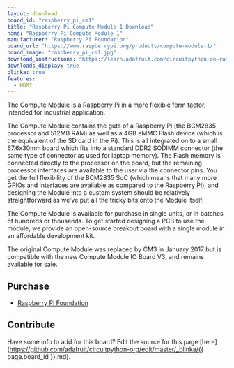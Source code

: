 ```yaml
---
layout: download
board_id: "raspberry_pi_cm1"
title: "Raspberry Pi Compute Module 1 Download"
name: "Raspberry Pi Compute Module 1"
manufacturer: "Raspberry Pi Foundation"
board_url: "https://www.raspberrypi.org/products/compute-module-1/"
board_image: "raspberry_pi_cm1.jpg"
download_instructions: "https://learn.adafruit.com/circuitpython-on-raspberrypi-linux/installing-circuitpython-on-raspberry-pi"
downloads_display: true
blinka: true
features:
  - HDMI
---
```


The Compute Module is a Raspberry Pi in a more flexible form factor, intended for industrial application.

The Compute Module contains the guts of a Raspberry Pi (the BCM2835 processor and 512MB RAM) as well as a 4GB eMMC Flash device (which is the equivalent of the SD card in the Pi). This is all integrated on to a small 67.6x30mm board which fits into a standard DDR2 SODIMM connector (the same type of connector as used for laptop memory). The Flash memory is connected directly to the processor on the board, but the remaining processor interfaces are available to the user via the connector pins. You get the full flexibility of the BCM2835 SoC (which means that many more GPIOs and interfaces are available as compared to the Raspberry Pi), and designing the Module into a custom system should be relatively straightforward as we’ve put all the tricky bits onto the Module itself.

The Compute Module is available for purchase in single units, or in batches of hundreds or thousands. To get started designing a PCB to use the module, we provide an open-source breakout board with a single module in an affordable development kit.

The original Compute Module was replaced by CM3 in January 2017 but is compatible with the new Compute Module IO Board V3, and remains available for sale.

## Purchase
* [Raspberry Pi Foundation](https://www.raspberrypi.org/products/compute-module-io-board-v3/)

## Contribute

Have some info to add for this board? Edit the source for this page [here](https://github.com/adafruit/circuitpython-org/edit/master/_blinka/{{ page.board_id }}.md).
